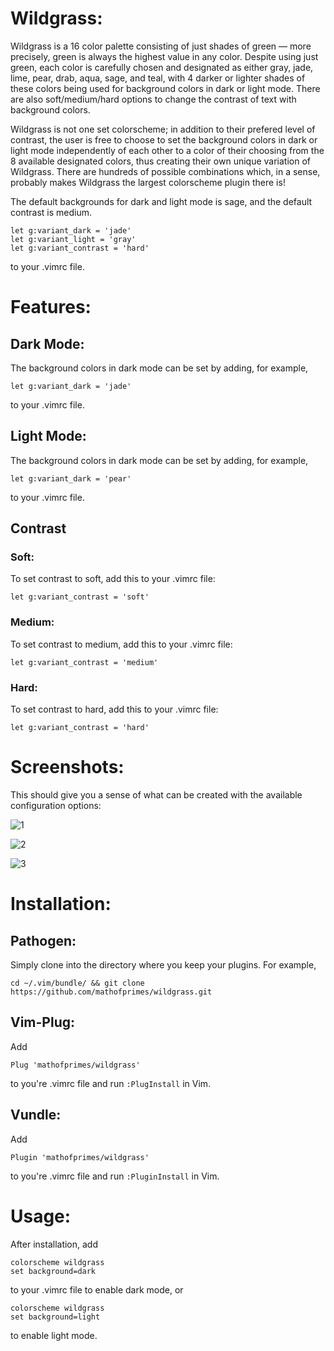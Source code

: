 # Wildgrass:

Wildgrass is a 16 color palette consisting of just shades of green &mdash; more precisely, green is always the highest value in any color. Despite using just green, each color is carefully chosen and designated as either gray, jade, lime, pear, drab, aqua, sage, and teal, with 4 darker or lighter shades of these colors being used for background colors in dark or light mode. There are also soft/medium/hard options to change the contrast of text with background colors.

Wildgrass is not one set colorscheme; in addition to their prefered level of contrast, the user is free to choose to set the background colors in dark or light mode independently of each other to a color of their choosing from the 8 available designated colors, thus creating their own unique variation of Wildgrass. There are hundreds of possible combinations which, in a sense, probably makes Wildgrass the largest colorscheme plugin there is!

The default backgrounds for dark and light mode is sage, and the default contrast is medium.

```
let g:variant_dark = 'jade'
let g:variant_light = 'gray'
let g:variant_contrast = 'hard'
```

to your .vimrc file.

# Features:

## Dark Mode:

The background colors in dark mode can be set by adding, for example,

```
let g:variant_dark = 'jade'
```

to your .vimrc file.

## Light Mode:

The background colors in dark mode can be set by adding, for example,

```
let g:variant_dark = 'pear'
```

to your .vimrc file.

## Contrast

### Soft:

To set contrast to soft, add this to your .vimrc file:

```
let g:variant_contrast = 'soft'
```

### Medium:

To set contrast to medium, add this to your .vimrc file:

```
let g:variant_contrast = 'medium'
```

### Hard:

To set contrast to hard, add this to your .vimrc file:

```
let g:variant_contrast = 'hard'
```

# Screenshots:

This should give you a sense of what can be created with the available configuration options:

![1](https://user-images.githubusercontent.com/74194607/168517125-eb6bb3e4-3fe1-41c8-bfcc-73e22616e689.png)

![2](https://user-images.githubusercontent.com/74194607/168517151-d82d5c74-7067-4530-8eb4-0ed78ebe6e56.png)

![3](https://user-images.githubusercontent.com/74194607/168517164-2dbdea81-2847-4d07-a2cb-c48a90574b49.png)

# Installation:

## Pathogen:

Simply clone into the directory where you keep your plugins. For example, 

```
cd ~/.vim/bundle/ && git clone https://github.com/mathofprimes/wildgrass.git
```

## Vim-Plug:

Add 

```Plug 'mathofprimes/wildgrass'``` 

to you're .vimrc file and run ```:PlugInstall``` in Vim.

## Vundle: 

Add 

```Plugin 'mathofprimes/wildgrass'``` 

to you're .vimrc file and run ```:PluginInstall``` in Vim.

# Usage:

After installation, add

```
colorscheme wildgrass
set background=dark
```

to your .vimrc file to enable dark mode, or

```
colorscheme wildgrass
set background=light
```

to enable light mode.
